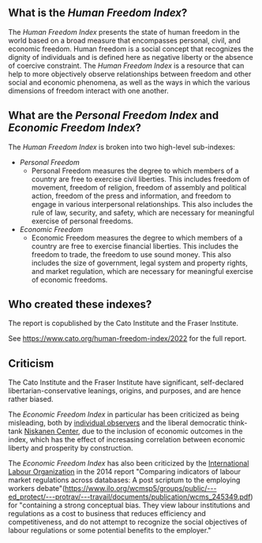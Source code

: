 ## What is the *Human Freedom Index*?

The *Human Freedom Index* presents the state of human freedom in the world based on a broad measure that encompasses personal, civil, and economic freedom. Human freedom is a social concept that recognizes the dignity of individuals and is defined here as negative liberty or the absence of coercive constraint. The *Human Freedom Index* is a resource that can help to more objectively observe relationships between freedom and other social and economic phenomena, as well as the ways in which the various dimensions of freedom interact with one another.


## What are the *Personal Freedom Index* and *Economic Freedom Index*?

The *Human Freedom Index* is broken into two high-level sub-indexes:
- *Personal Freedom*
    - Personal Freedom measures the degree to which members of a country are free to exercise civil liberties. This includes freedom of movement, freedom of religion, freedom of assembly and political action, freedom of the press and information, and freedom to engage in various interpersonal relationships. This also includes the rule of law, security, and safety, which are necessary for meaningful exercise of personal freedoms.
- *Economic Freedom*
    - Economic Freedom measures the degree to which members of a country are free to exercise financial liberties. This includes the freedom to trade, the freedom to use sound money. This also includes the size of government, legal system and property rights, and market regulation, which are necessary for meaningful exercise of economic freedoms.


## Who created these indexes?

The report is copublished by the Cato Institute and the Fraser Institute.

See https://www.cato.org/human-freedom-index/2022 for the full report.


## Criticism

The Cato Institute and the Fraser Institute have significant, self-declared libertarian-conservative leanings, origins, and purposes, and are hence rather biased.

The *Economic Freedom Index* in particular has been criticized as being misleading, both by [individual observers](https://erlendkulanderkvitrud.medium.com/the-economic-freedom-index-is-a-steaming-pile-of-neoliberal-bullshit-a35205855e29) and the liberal democratic think-tank [Niskanen Center](https://www.niskanencenter.org/elusive-regulatory-state/), due to the inclusion of economic outcomes in the index, which has the effect of incresasing correlation between economic liberty and prosperity by construction. 

The *Economic Freedom Index* has also been criticized by the [International Labour Organization](https://www.ilo.org/) in the 2014 report "Comparing indicators of labour market regulations across databases: A post scriptum to the employing workers debate"(https://www.ilo.org/wcmsp5/groups/public/---ed_protect/---protrav/---travail/documents/publication/wcms_245349.pdf) for "containing a strong conceptual bias. They view labour institutions and regulations as a cost to business that reduces efficiency and competitiveness, and do not attempt to recognize the social objectives of labour regulations or some potential benefits to the employer."